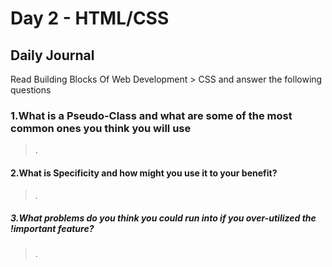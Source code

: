 # Day 2 - HTML/CSS

## Daily Journal

Read Building Blocks Of Web Development > CSS and answer the following questions

### 1.What is a Pseudo-Class and what are some of the most common ones you think you will use
>.

#### 2.What is Specificity and how might you use it to your benefit?
>.
##### 3.What problems do you think you could run into if you over-utilized the !important feature?
>.
